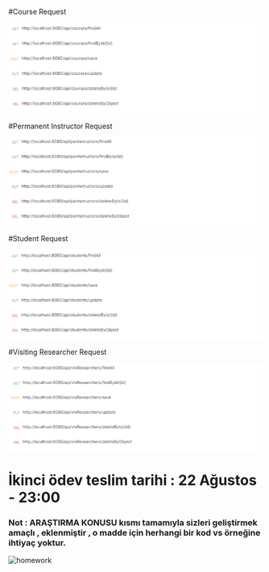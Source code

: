 #Course Request

![image](./src/main/resources/images/Course.PNG)

#Permanent Instructor Request

![image](./src/main/resources/images/PermanentInstructor.PNG)

#Student Request

![image](./src/main/resources/images/Student.PNG)

#Visiting Researcher Request

![image](./src/main/resources/images/Visitingresearcher.PNG)


# İkinci ödev teslim tarihi : 22 Ağustos - 23:00
### Not : ARAŞTIRMA KONUSU kısmı tamamıyla sizleri geliştirmek amaçlı , eklenmiştir , o madde için herhangi bir kod vs örneğine ihtiyaç yoktur.

![homework](https://user-images.githubusercontent.com/45206582/129493929-01f3b3a7-793f-4057-959a-ac5fb05ad8a8.png)

